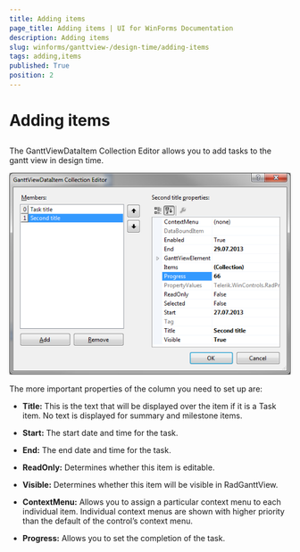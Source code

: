 ```yaml
---
title: Adding items
page_title: Adding items | UI for WinForms Documentation
description: Adding items
slug: winforms/ganttview-/design-time/adding-items
tags: adding,items
published: True
position: 2
---
```


# Adding items



## 

The GanttViewDataItem Collection Editor allows you to add tasks to the gantt view in design time.
        
![ganttview-designtime-adding-items 001](images/ganttview-designtime-adding-items001.png)

The more important properties of the column you need to set up are:

* __Title:__ This is the text that will be displayed over the item if it is a Task item. No text is displayed for summary and milestone items.
            

* __Start:__ The start date and time for the task.
            

* __End:__ The end date and time for the task.
            

* __ReadOnly:__ Determines whether this item is editable.
            

* __Visible:__ Determines whether this item will be visible in RadGanttView.
            

* __ContextMenu:__ Allows you to assign a particular context menu to each individual item. Individual context menus are shown with higher priority than the default of the control’s context menu.
            

* __Progress:__ Allows you to set the completion of the task.